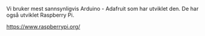 Vi bruker mest sannsynligvis Arduino - Adafruit som har utviklet den. De har også utviklet Raspberry Pi.

https://www.raspberrypi.org/